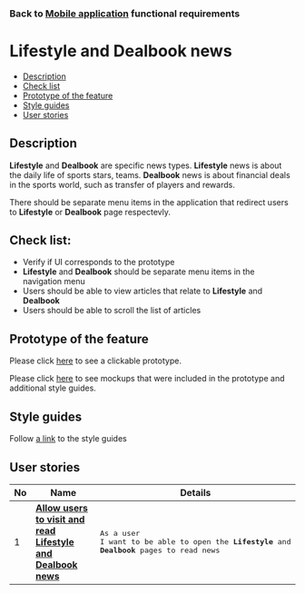 ### Back to [Mobile application](/sports_hub_portal/mobile_application_features/mobile_application_features_list/README.md) functional requirements

# Lifestyle and Dealbook news

- [Description](#description)
- [Check list](#check-list)
- [Prototype of the feature](#prototype-of-the-feature)
- [Style guides](#style-guides)
- [User stories](#user-stories)

## Description

<b>Lifestyle</b> and <b>Dealbook</b> are specific news types. <b>Lifestyle</b> news is about the daily life of sports stars, teams.
<b>Dealbook</b> news is about financial deals in the sports world, such as transfer of players and rewards.

There should be separate menu items in the application that redirect users to <b>Lifestyle</b> or <b>Dealbook</b> page respectevly.

## Check list:

  - Verify if UI corresponds to the prototype
  - <b>Lifestyle</b> and <b>Dealbook</b> should be separate menu items in the navigation menu
  - Users should be able to view articles that relate to <b>Lifestyle</b> and <b>Dealbook</b>
  - Users should be able to scroll the list of articles

## Prototype of the feature

Please click [here](https://www.figma.com/proto/JVDTph8VY9Ye7kz8BTDxhJ/1-Sports-Hub-General-Prototype?page-id=0%3A5852&node-id=0%3A7481&viewport=-1637%2C-969%2C0.37520089745521545&scaling=scale-down) to see a clickable prototype.

Please click [here](https://www.figma.com/file/egXgh8BYD7Xaa0JeMNhv9R/Manage-advertisements?node-id=0%3A1075) to see mockups that were included in the prototype and additional style guides.

## Style guides

Follow [a link](https://www.figma.com/proto/0zkkf5WC77OSpvyD6YXpFE/Style-guides?page-id=0%3A1&node-id=19%3A5368&viewport=266%2C48%2C0.54&scaling=min-zoom&starting-point-node-id=19%3A5368) to the style guides

## User stories

No           |      Name     |   Details
------------ | ------------- | -------------
1 |[**Allow users to visit and read Lifestyle and Dealbook news**](/sports_hub_portal/mobile_application_features/lifestyle_dealbook_news/user_stories/view_articles/README.md)|<pre>As a user<br>I want to be able to open the <b>Lifestyle</b> and <b>Dealbook</b> pages to read news</pre>
